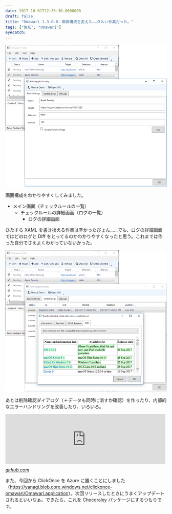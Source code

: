 ```yaml
---
date: 2017-10-01T12:35:30.0000000
draft: false
title: "Omawari 1.3.0.0：画面構成を変えた……ダルい作業だった。"
tags: ["告知", "Omawari"]
eyecatch: 
---
```

<p><span itemscope itemtype="http://schema.org/Photograph"><img src="20171001122900.png" alt="f:id:daruyanagi:20171001122900p:plain" title="f:id:daruyanagi:20171001122900p:plain" class="hatena-fotolife" itemprop="image"></span></p><p>画面構成をわかりやすくしてみました。</p>

<ul>
<li>メイン画面（チェックルールの一覧）
<ul>
<li>チェックルールの詳細画面（ログの一覧）
<ul>
<li>ログの詳細画面</li>
</ul></li>
</ul></li>
</ul><p>ひたすら XAML を書き換える作業は辛かったぴょん……でも、ログの詳細画面ではどのログと Diff をとってるのかわかりやすくなったと思う。これまでは作った自分でさえよくわかっていないかった。</p><p><span itemscope itemtype="http://schema.org/Photograph"><img src="20171001123111.png" alt="f:id:daruyanagi:20171001123111p:plain" title="f:id:daruyanagi:20171001123111p:plain" class="hatena-fotolife" itemprop="image"></span></p><p>あとは削除確認ダイアログ（＋データも同時に消すか確認）を作ったり、内部的なエラーハンドリングを改善したり、いろいろ。</p><p><iframe src="https://hatenablog-parts.com/embed?url=https%3A%2F%2Fgithub.com%2Fdaruyanagi%2FOmawari%2Freleases%2Ftag%2Fv1.3" title="daruyanagi/Omawari" class="embed-card embed-webcard" scrolling="no" frameborder="0" style="display: block; width: 100%; height: 155px; max-width: 500px; margin: 10px 0px;"></iframe><cite class="hatena-citation"><a href="https://github.com/daruyanagi/Omawari/releases/tag/v1.3">github.com</a></cite></p><p>また、今回から ClickOnce を Azure に置くことにしました（<a href="https://yanagi.blob.core.windows.net/clickonce-omawari/Omawari.application">https://yanagi.blob.core.windows.net/clickonce-omawari/Omawari.application</a>）。次回リリースしたときにうまくアップデートされるといいなぁ。できたら、これを Chocoraley パッケージにするつもりです。</p>
